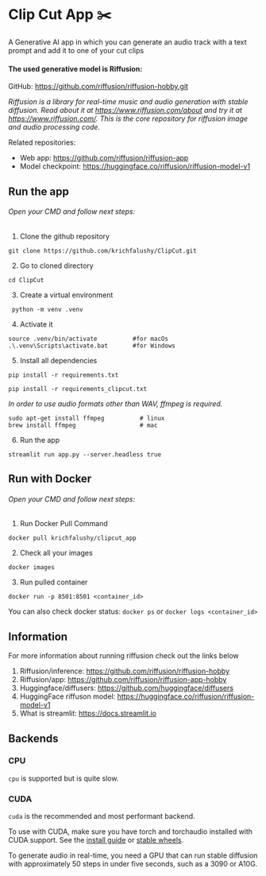 # Clip Cut App :scissors:


A Generative AI app in which you can generate an audio track with 
a text prompt and add it to one of your cut clips


#### The used generative model is Riffusion:

GitHub: https://github.com/riffusion/riffusion-hobby.git

*Riffusion is a library for real-time music and audio generation with stable diffusion.
Read about it at https://www.riffusion.com/about and try it at https://www.riffusion.com/.
This is the core repository for riffusion image and audio processing code.*

Related repositories:
* Web app: https://github.com/riffusion/riffusion-app
* Model checkpoint: https://huggingface.co/riffusion/riffusion-model-v1

## Run the app
###### Open your CMD and follow next steps:

1) Clone the github repository
```
git clone https://github.com/krichfalushy/ClipCut.git
```
2) Go to cloned directory
```
cd ClipCut
```
3) Create a virtual environment
```
 python -m venv .venv
```
4) Activate it
```
source .venv/bin/activate          #for macOs
.\.venv\Scripts\activate.bat       #for Windows
```
5) Install all dependencies
```
pip install -r requirements.txt
```

```
pip install -r requirements_clipcut.txt
```

*In order to use audio formats other than WAV, ffmpeg is required.*

```
sudo apt-get install ffmpeg          # linux 
brew install ffmpeg                  # mac
```

6) Run the app
```
streamlit run app.py --server.headless true
```

## Run with Docker
###### Open your CMD and follow next steps:

1) Run Docker Pull Command
```
docker pull krichfalushy/clipcut_app
```
2) Check all your images
```
docker images
```
3) Run pulled container
```
docker run -p 8501:8501 <container_id>
```

You can also check docker status:
`docker ps` or `docker logs <container_id>`

## Information
For more information about running riffusion check out
the links below
1) Riffusion/inference: https://github.com/riffusion/riffusion-hobby
2) Riffusion/app: https://github.com/riffusion/riffusion-app-hobby
3) Huggingface/diffusers: https://github.com/huggingface/diffusers
4) HuggingFace riffuson model: https://huggingface.co/riffusion/riffusion-model-v1
4) What is streamlit: https://docs.streamlit.io


## Backends

### CPU
`cpu` is supported but is quite slow.

### CUDA
`cuda` is the recommended and most performant backend.

To use with CUDA, make sure you have torch and torchaudio installed with CUDA support. See the
[install guide](https://pytorch.org/get-started/locally/) or
[stable wheels](https://download.pytorch.org/whl/torch_stable.html).

To generate audio in real-time, you need a GPU that can run stable diffusion with approximately 50
steps in under five seconds, such as a 3090 or A10G.
